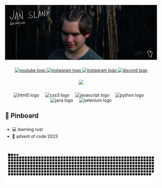 <div align="center">
  <img src="github_banner.png"  />
</div>

###

<div align="center">
  <a href="https://www.youtube.com/channel/UCEOYe4_S0Xb5QYm-LJzK2Xw" target="_blank">
    <img src="https://img.shields.io/static/v1?message=Youtube&logo=youtube&label=&color=FF0000&logoColor=white&labelColor=&style=for-the-badge" height="35" alt="youtube logo"  />
  </a>
  <a href="https://www.instagram.com/slany3.jan/" target="_blank">
    <img src="https://img.shields.io/static/v1?message=Instagram&logo=instagram&label=&color=E4405F&logoColor=white&labelColor=&style=for-the-badge" height="35" alt="instagram logo"  />
  </a>
  <a href="https://twitter.com/slany3jan" target="_blank">
    <img src="https://img.shields.io/static/v1?message=Twitter&logo=x&label=&color=292F33&logoColor=white&labelColor=&style=for-the-badge" height="35" alt="instagram logo"  />
  </a>
  <a href="discordapp.com/users/530801309461250061" target="_blank">
    <img src="https://dcbadge.vercel.app/api/shield/530801309461250061" height="35" alt="discord logo"  />
  </a>
</div>

###

<div align="center">
  <img src="https://profile-counter.glitch.me/slanja/count.svg?"  />
</div>

###

<div align="center">
  <img src="https://cdn.jsdelivr.net/gh/devicons/devicon/icons/html5/html5-original.svg" height="30" alt="html5 logo"  />
  <img width="12" />
  <img src="https://cdn.jsdelivr.net/gh/devicons/devicon/icons/css3/css3-original.svg" height="30" alt="css3 logo"  />
  <img width="12" />
  <img src="https://cdn.jsdelivr.net/gh/devicons/devicon/icons/javascript/javascript-original.svg" height="30" alt="javascript logo"  />
  <img width="12" />
  <img src="https://cdn.jsdelivr.net/gh/devicons/devicon/icons/python/python-original.svg" height="30" alt="python logo"  />
  <img width="12" />
  <img src="https://cdn.jsdelivr.net/gh/devicons/devicon/icons/java/java-original.svg" height="30" alt="java logo"  />
  <img width="12" />
  <img src="https://cdn.jsdelivr.net/gh/devicons/devicon/icons/selenium/selenium-original.svg" height="30" alt="selenium logo"  />
</div>

###

<h2 align="left">📌 Pinboard</h2>

###

- 💻 learning rust    
- 🎄 advent of code 2023    

###

<br clear="both">

<img src="https://raw.githubusercontent.com/slanja/slanja/output/snake.svg" alt="Snake animation" />

###
